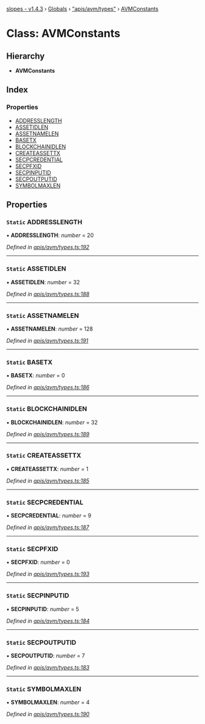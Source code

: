 [slopes - v1.4.3](../README.md) › [Globals](../globals.md) › ["apis/avm/types"](../modules/_apis_avm_types_.md) › [AVMConstants](_apis_avm_types_.avmconstants.md)

# Class: AVMConstants

## Hierarchy

* **AVMConstants**

## Index

### Properties

* [ADDRESSLENGTH](_apis_avm_types_.avmconstants.md#static-addresslength)
* [ASSETIDLEN](_apis_avm_types_.avmconstants.md#static-assetidlen)
* [ASSETNAMELEN](_apis_avm_types_.avmconstants.md#static-assetnamelen)
* [BASETX](_apis_avm_types_.avmconstants.md#static-basetx)
* [BLOCKCHAINIDLEN](_apis_avm_types_.avmconstants.md#static-blockchainidlen)
* [CREATEASSETTX](_apis_avm_types_.avmconstants.md#static-createassettx)
* [SECPCREDENTIAL](_apis_avm_types_.avmconstants.md#static-secpcredential)
* [SECPFXID](_apis_avm_types_.avmconstants.md#static-secpfxid)
* [SECPINPUTID](_apis_avm_types_.avmconstants.md#static-secpinputid)
* [SECPOUTPUTID](_apis_avm_types_.avmconstants.md#static-secpoutputid)
* [SYMBOLMAXLEN](_apis_avm_types_.avmconstants.md#static-symbolmaxlen)

## Properties

### `Static` ADDRESSLENGTH

▪ **ADDRESSLENGTH**: *number* = 20

*Defined in [apis/avm/types.ts:192](https://github.com/ava-labs/slopes/blob/709e172/src/apis/avm/types.ts#L192)*

___

### `Static` ASSETIDLEN

▪ **ASSETIDLEN**: *number* = 32

*Defined in [apis/avm/types.ts:188](https://github.com/ava-labs/slopes/blob/709e172/src/apis/avm/types.ts#L188)*

___

### `Static` ASSETNAMELEN

▪ **ASSETNAMELEN**: *number* = 128

*Defined in [apis/avm/types.ts:191](https://github.com/ava-labs/slopes/blob/709e172/src/apis/avm/types.ts#L191)*

___

### `Static` BASETX

▪ **BASETX**: *number* = 0

*Defined in [apis/avm/types.ts:186](https://github.com/ava-labs/slopes/blob/709e172/src/apis/avm/types.ts#L186)*

___

### `Static` BLOCKCHAINIDLEN

▪ **BLOCKCHAINIDLEN**: *number* = 32

*Defined in [apis/avm/types.ts:189](https://github.com/ava-labs/slopes/blob/709e172/src/apis/avm/types.ts#L189)*

___

### `Static` CREATEASSETTX

▪ **CREATEASSETTX**: *number* = 1

*Defined in [apis/avm/types.ts:185](https://github.com/ava-labs/slopes/blob/709e172/src/apis/avm/types.ts#L185)*

___

### `Static` SECPCREDENTIAL

▪ **SECPCREDENTIAL**: *number* = 9

*Defined in [apis/avm/types.ts:187](https://github.com/ava-labs/slopes/blob/709e172/src/apis/avm/types.ts#L187)*

___

### `Static` SECPFXID

▪ **SECPFXID**: *number* = 0

*Defined in [apis/avm/types.ts:193](https://github.com/ava-labs/slopes/blob/709e172/src/apis/avm/types.ts#L193)*

___

### `Static` SECPINPUTID

▪ **SECPINPUTID**: *number* = 5

*Defined in [apis/avm/types.ts:184](https://github.com/ava-labs/slopes/blob/709e172/src/apis/avm/types.ts#L184)*

___

### `Static` SECPOUTPUTID

▪ **SECPOUTPUTID**: *number* = 7

*Defined in [apis/avm/types.ts:183](https://github.com/ava-labs/slopes/blob/709e172/src/apis/avm/types.ts#L183)*

___

### `Static` SYMBOLMAXLEN

▪ **SYMBOLMAXLEN**: *number* = 4

*Defined in [apis/avm/types.ts:190](https://github.com/ava-labs/slopes/blob/709e172/src/apis/avm/types.ts#L190)*
